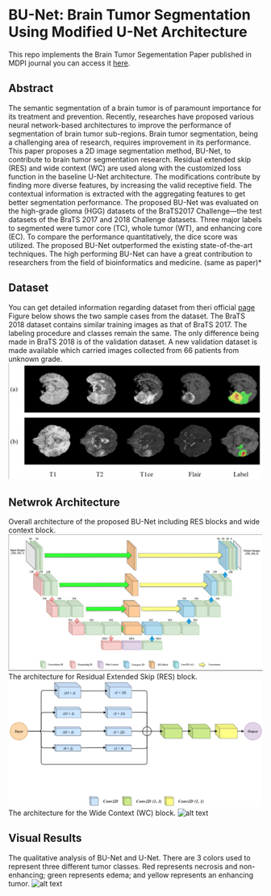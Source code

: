 # BU-Net: Brain Tumor Segmentation Using Modified U-Net Architecture

This repo implements the Brain Tumor Segementation Paper published in MDPI journal you can access it [here](https://www.mdpi.com/2079-9292/9/12/2203).

## Abstract

The semantic segmentation of a brain tumor is of paramount importance for its treatment and prevention. Recently, researches have proposed various neural network-based architectures to improve the performance of segmentation of brain tumor sub-regions. Brain tumor segmentation, being a challenging area of research, requires improvement in its performance. This paper proposes a 2D image segmentation method, BU-Net, to contribute to brain tumor segmentation research. Residual extended skip (RES) and wide context (WC) are used along with the customized loss function in the baseline U-Net architecture. The modifications contribute by finding more diverse features, by increasing the valid receptive field. The contextual information is extracted with the aggregating features to get better segmentation performance. The proposed BU-Net was evaluated on the high-grade glioma (HGG) datasets of the BraTS2017 Challenge—the test datasets of the BraTS 2017 and 2018 Challenge datasets. Three major labels to segmented were tumor core (TC), whole tumor (WT), and enhancing core (EC). To compare the performance quantitatively, the dice score was utilized. The proposed BU-Net outperformed the existing state-of-the-art techniques. The high performing BU-Net can have a great contribution to researchers from the field of bioinformatics and medicine.
(same as paper)*

## Dataset
You can get detailed information regarding dataset from theri official [page](https://www.med.upenn.edu/cbica/brats2020/data.html)
Figure below shows the two sample cases from the dataset. The BraTS 2018 dataset contains similar training images as that of BraTS 2017. The labeling procedure and classes remain the same. The only difference being made in BraTS 2018 is of the validation dataset. A new validation dataset is made available which carried images collected from 66 patients from unknown grade.
![alt text](https://github.com/Mr-TalhaIlyas/Brain-Tumor-Segmentation/blob/master/screens/img1.png)

## Netwrok Architecture
Overall architecture of the proposed BU-Net including RES blocks and wide context block.
![alt text](https://github.com/Mr-TalhaIlyas/Brain-Tumor-Segmentation/blob/master/screens/img2.png)
The architecture for Residual Extended Skip (RES) block.
![alt text](https://github.com/Mr-TalhaIlyas/Brain-Tumor-Segmentation/blob/master/screens/img3.png)
The architecture for the Wide Context (WC) block.
![alt text](img4.png)

## Visual Results
The qualitative analysis of BU-Net and U-Net. There are 3 colors used to represent three different tumor classes. Red represents necrosis and non-enhancing; green represents edema; and yellow represents an enhancing tumor.
![alt text](img5.png)

